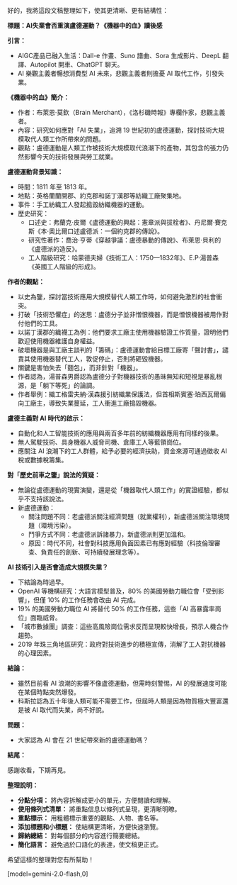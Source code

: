 好的，我將這段文稿整理如下，使其更清晰、更有結構性：

**標題：AI失業會否重演盧德運動？《機器中的血》讀後感**

**引言：**

*   AIGC產品已融入生活：Dall-e 作畫、Suno 譜曲、Sora 生成影片、DeepL 翻譯、Autopilot 開車、ChatGPT 聊天。
*   AI 樂觀主義者暢想消費型 AI 未來，悲觀主義者則擔憂 AI 取代工作，引發失業。

**《機器中的血》簡介：**

*   作者：布萊恩·莫欽（Brain Merchant），《洛杉磯時報》專欄作家，悲觀主義者。
*   內容：研究如何應對「AI 失業」，追溯 19 世紀初的盧德運動，探討技術大規模取代人類工作所帶來的問題。
*   觀點：盧德運動是人類工作被技術大規模取代浪潮下的產物，其包含的張力仍然影響今天的技術發展與勞工就業。

**盧德運動背景知識：**

*   時間：1811 年至 1813 年。
*   地點：英格蘭蘭開郡、約克郡和諾丁漢郡等紡織工廠聚集地。
*   事件：手工紡織工人發起搗毀紡織機器的運動。
*   歷史研究：
    *   口述史：弗蘭克·皮爾《盧德運動的興起：憲章派與拔栓者》、丹尼爾·賽克斯《本·奧比爾口述盧德派：一個約克郡的傳說》。
    *   研究性著作：喬治·亨蒂《穿越爭議：盧德暴動的傳說》、布萊恩·貝利的《盧德派的造反》。
    *   工人階級研究：哈蒙德夫婦《技術工人：1750—1832年》、E.P·湯普森《英國工人階級的形成》。

**作者的觀點：**

*   以史為鑒，探討當技術應用大規模替代人類工作時，如何避免激烈的社會衝突。
*   打破「技術恐懼症」的迷思：盧德分子並非憎恨機器，而是憎恨機器被用作對付他們的工具。
*   以諾丁漢郡的織襪工為例：他們要求工廠主使用機器驗證工作質量，證明他們歡迎使用機器維護自身權益。
*   破壞機器是與工廠主談判的「籌碼」：盧德運動會給目標工廠寄「聲討書」，譴責其使用機器替代工人，敦促停止，否則將砸毀機器。
*   關鍵是害怕失去「麵包」，而非針對「機器」。
*   作者認為，湯普森男爵認為盧德分子對機器技術的愚昧無知和短視是暴亂根源，是「躺下等死」的論調。
*   作者舉例：織工格雷夫納·漢森援引紡織業保護法，但首相斯賓塞·珀西瓦爾偏向工廠主，導致失業蔓延，工人衝進工廠搗毀機器。

**盧德主義對 AI 時代的啟示：**

*   自動化和人工智能技術的應用與兩百多年前的紡織機器應用有同樣的後果。
*   無人駕駛技術、具身機器人威脅司機、倉庫工人等藍領崗位。
*   應關注 AI 浪潮下的工人群體，給予必要的經濟扶助，資金來源可通過徵收 AI 稅或數據稅籌集。

**對「歷史前車之鑒」說法的質疑：**

*   無論從盧德運動的現實演變，還是從「機器取代人類工作」的實證經驗，都似乎不支持該說法。
*   新盧德運動：
    *   關注問題不同：老盧德派關注經濟問題（就業權利），新盧德派關注環境問題（環境污染）。
    *   鬥爭方式不同：老盧德派訴諸暴力，新盧德派則更加溫和。
    *   原因：時代不同，社會對科技應用負面因素已有應對經驗（科技倫理審查、負責任的創新、可持續發展理念等）。

**AI 技術引入是否會造成大規模失業？**

*   下結論為時過早。
*   OpenAI 等機構研究：大語言模型普及，80% 的美國勞動力職位會「受到影響」，但僅 10% 的工作任務會改由 AI 完成。
*   19% 的美國勞動力職位 AI 將替代 50% 的工作任務，這些「AI 高暴露率崗位」面臨威脅。
*   「城市數據團」調查：這些高風險崗位需求反而呈現較快增長，預示人機合作趨勢。
*   2019 年珠三角地區研究：政府對技術進步的積極宣傳，消解了工人對抗機器的心理因素。

**結論：**

*   雖然目前看 AI 浪潮的影響不像盧德運動，但需時刻警惕，AI 的發展速度可能在某個時點突然爆發。
*   科斯拉認為五十年後人類可能不需要工作，但屆時人類是因為物質極大豐富還是被 AI 取代而失業，尚不好說。

**問題：**

*   大家認為 AI 會在 21 世紀帶來新的盧德運動嗎？

**結尾：**

感謝收看，下期再見。

**整理說明：**

*   **分點分項：** 將內容拆解成更小的單元，方便閱讀和理解。
*   **使用條列式清單：** 將重點信息以條列式呈現，更清晰明瞭。
*   **重點標示：** 用粗體標示重要的觀點、人物、書名等。
*   **添加標題和小標題：** 使結構更清晰，方便快速瀏覽。
*   **歸納總結：** 對每個部分的内容進行簡要總結。
*   **簡化語言：** 避免過於口語化的表達，使文稿更正式。

希望這樣的整理對您有所幫助！

[model=gemini-2.0-flash,0]
